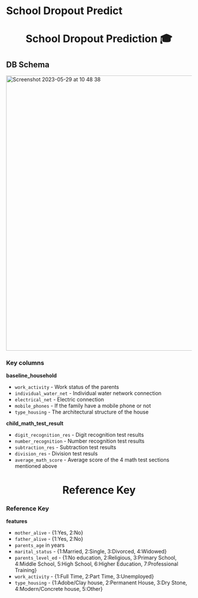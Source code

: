 # School Dropout Predict

<div align="center">
<h1>School Dropout Prediction 🎓</h1>
</div>

## DB Schema
<img width="748" alt="Screenshot 2023-05-29 at 10 48 38" src="https://github.com/neylabelmaachi/schoolpred/assets/37574368/9de5e612-48f2-4d28-8173-f568719d9338">

### Key columns
**baseline_household**
 - `work_activity` - Work status of the parents
 - `individual_water_net` - Individual water network connection
 - `electrical_net` - Electric connection
 - `mobile_phones` - If the family have a mobile phone or not
 - `type_housing` - The architectural structure of the house 

**child_math_test_result**
 - `digit_recognition_res` - Digit recognition test results
 - `number_recognition` - Number recognition test results
 - `subtraction_res` - Subtraction test results
 - `division_res` - Division test resuls
 - `average_math_score` - Average score of the 4 math test sections mentioned above 


<div align="center">
<h1>Reference Key</h1>
</div>

### Reference Key 
**features**
- `mother_alive` - {1:Yes, 2:No}
- `father_alive` - {1:Yes, 2:No}
- `parents_age` in years
- `marital_status` - {1:Married, 2:Single, 3:Divorced, 4:Widowed}
- `parents_level_ed` - {1:No education, 2:Religious, 3:Primary School, 4:Middle School, 5:High School, 6:Higher Education, 7:Professional Training}
- `work_activity` - {1:Full Time, 2:Part Time, 3:Unemployed}
- `type_housing` -  {1:Adobe/Clay house, 2:Permanent House, 3:Dry Stone, 4:Modern/Concrete house, 5:Other}
